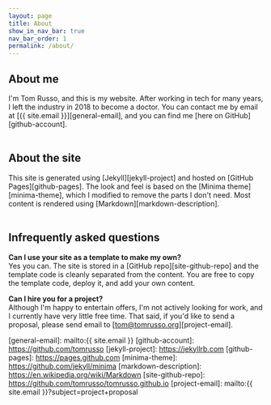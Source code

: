 ```yaml
---
layout: page
title: About
show_in_nav_bar: true
nav_bar_order: 1
permalink: /about/
---
```

## About me
I'm Tom Russo, and this is my website.  After working in tech for many years, I left the industry
in 2018 to become a doctor.  You can contact me by email at [{{ site.email }}][general-email], and
you can find me [here on GitHub][github-account].
<br>
<br>

## About the site
This site is generated using [Jekyll][jekyll-project] and hosted on [GitHub Pages][github-pages].
The look and feel is based on the [Minima theme][minima-theme], which I modified to remove the parts
I don't need.  Most content is rendered using [Markdown][markdown-description].
<br>
<br>

## Infrequently asked questions
**Can I use your site as a template to make my own?**
<br>
Yes you can.  The site is stored in a [GitHub repo][site-github-repo] and the template code is cleanly
separated from the content.  You are free to copy the template code, deploy it, and add your own content.

**Can I hire you for a project?**
<br>
Although I'm happy to entertain offers, I'm not actively looking for work, and I currently have very little
free time. That said, if you'd like to send a proposal, please send email to [tom@tomrusso.org][project-email].

[general-email]: mailto:{{ site.email }}
[github-account]: https://github.com/tomrusso
[jekyll-project]: https://jekyllrb.com
[github-pages]: https://pages.github.com
[minima-theme]: https://github.com/jekyll/minima
[markdown-description]: https://en.wikipedia.org/wiki/Markdown
[site-github-repo]: https://github.com/tomrusso/tomrusso.github.io
[project-email]: mailto:{{ site.email }}?subject=project+proposal